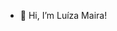 - 👋 Hi, I’m Luíza Maira!

<!---
luizamairas/luizamairas is a ✨ special ✨ repository because its `README.md` (this file) appears on your GitHub profile.
You can click the Preview link to take a look at your changes.
--->
